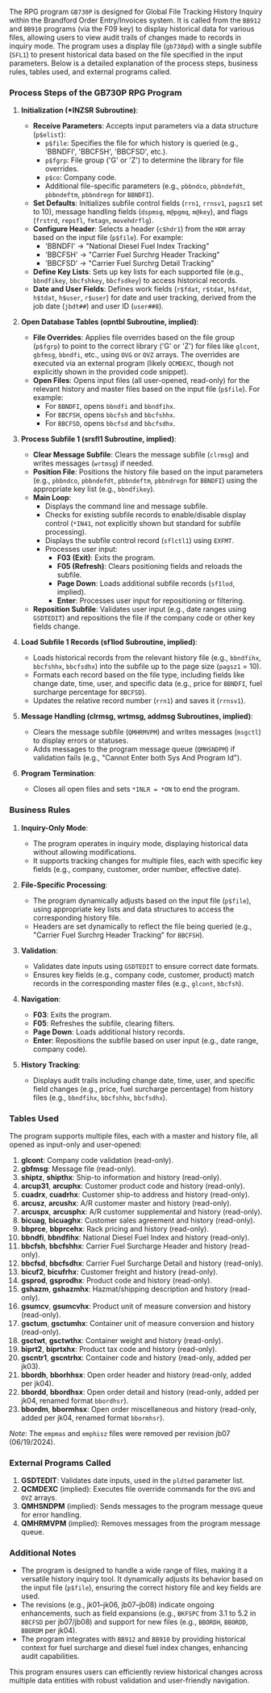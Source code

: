 The RPG program `GB730P` is designed for Global File Tracking History Inquiry within the Brandford Order Entry/Invoices system. It is called from the `BB912` and `BB910` programs (via the F09 key) to display historical data for various files, allowing users to view audit trails of changes made to records in inquiry mode. The program uses a display file (`gb730pd`) with a single subfile (`SFL1`) to present historical data based on the file specified in the input parameters. Below is a detailed explanation of the process steps, business rules, tables used, and external programs called.

### Process Steps of the GB730P RPG Program

1. **Initialization (*INZSR Subroutine)**:
   - **Receive Parameters**: Accepts input parameters via a data structure (`p$elist`):
     - `p$file`: Specifies the file for which history is queried (e.g., 'BBNDFI', 'BBCFSH', 'BBCFSD', etc.).
     - `p$fgrp`: File group ('G' or 'Z') to determine the library for file overrides.
     - `p$co`: Company code.
     - Additional file-specific parameters (e.g., `pbbndco`, `pbbndefdt`, `pbbndeftm`, `pbbndregn` for `BBNDFI`).
   - **Set Defaults**: Initializes subfile control fields (`rrn1`, `rrnsv1`, `pagsz1` set to 10), message handling fields (`dspmsg`, `m@pgmq`, `m@key`), and flags (`frstrd`, `repsfl`, `fmtagn`, `movehdrflg`).
   - **Configure Header**: Selects a header (`c$hdr1`) from the `HDR` array based on the input file (`p$file`). For example:
     - 'BBNDFI' → "National Diesel Fuel Index Tracking"
     - 'BBCFSH' → "Carrier Fuel Surchrg Header Tracking"
     - 'BBCFSD' → "Carrier Fuel Surchrg Detail Tracking"
   - **Define Key Lists**: Sets up key lists for each supported file (e.g., `bbndfikey`, `bbcfshkey`, `bbcfsdkey`) to access historical records.
   - **Date and User Fields**: Defines work fields (`r$fdat`, `r$tdat`, `h$fdat`, `h$tdat`, `h$user`, `r$user`) for date and user tracking, derived from the job date (`jbdt##`) and user ID (`user##8`).

2. **Open Database Tables (opntbl Subroutine, implied)**:
   - **File Overrides**: Applies file overrides based on the file group (`p$fgrp`) to point to the correct library ('G' or 'Z') for files like `glcont`, `gbfmsg`, `bbndfi`, etc., using `OVG` or `OVZ` arrays. The overrides are executed via an external program (likely `QCMDEXC`, though not explicitly shown in the provided code snippet).
   - **Open Files**: Opens input files (all user-opened, read-only) for the relevant history and master files based on the input file (`p$file`). For example:
     - For `BBNDFI`, opens `bbndfi` and `bbndfihx`.
     - For `BBCFSH`, opens `bbcfsh` and `bbcfshhx`.
     - For `BBCFSD`, opens `bbcfsd` and `bbcfsdhx`.

3. **Process Subfile 1 (srsfl1 Subroutine, implied)**:
   - **Clear Message Subfile**: Clears the message subfile (`clrmsg`) and writes messages (`wrtmsg`) if needed.
   - **Position File**: Positions the history file based on the input parameters (e.g., `pbbndco`, `pbbndefdt`, `pbbndeftm`, `pbbndregn` for `BBNDFI`) using the appropriate key list (e.g., `bbndfikey`).
   - **Main Loop**:
     - Displays the command line and message subfile.
     - Checks for existing subfile records to enable/disable display control (`*IN41`, not explicitly shown but standard for subfile processing).
     - Displays the subfile control record (`sflctl1`) using `EXFMT`.
     - Processes user input:
       - **F03 (Exit)**: Exits the program.
       - **F05 (Refresh)**: Clears positioning fields and reloads the subfile.
       - **Page Down**: Loads additional subfile records (`sf1lod`, implied).
       - **Enter**: Processes user input for repositioning or filtering.
   - **Reposition Subfile**: Validates user input (e.g., date ranges using `GSDTEDIT`) and repositions the file if the company code or other key fields change.

4. **Load Subfile 1 Records (sf1lod Subroutine, implied)**:
   - Loads historical records from the relevant history file (e.g., `bbndfihx`, `bbcfshhx`, `bbcfsdhx`) into the subfile up to the page size (`pagsz1` = 10).
   - Formats each record based on the file type, including fields like change date, time, user, and specific data (e.g., price for `BBNDFI`, fuel surcharge percentage for `BBCFSD`).
   - Updates the relative record number (`rrn1`) and saves it (`rrnsv1`).

5. **Message Handling (clrmsg, wrtmsg, addmsg Subroutines, implied)**:
   - Clears the message subfile (`QMHRMVPM`) and writes messages (`msgctl`) to display errors or statuses.
   - Adds messages to the program message queue (`QMHSNDPM`) if validation fails (e.g., "Cannot Enter both Sys And Program Id").

6. **Program Termination**:
   - Closes all open files and sets `*INLR = *ON` to end the program.

### Business Rules
1. **Inquiry-Only Mode**:
   - The program operates in inquiry mode, displaying historical data without allowing modifications.
   - It supports tracking changes for multiple files, each with specific key fields (e.g., company, customer, order number, effective date).

2. **File-Specific Processing**:
   - The program dynamically adjusts based on the input file (`p$file`), using appropriate key lists and data structures to access the corresponding history file.
   - Headers are set dynamically to reflect the file being queried (e.g., "Carrier Fuel Surchrg Header Tracking" for `BBCFSH`).

3. **Validation**:
   - Validates date inputs using `GSDTEDIT` to ensure correct date formats.
   - Ensures key fields (e.g., company code, customer, product) match records in the corresponding master files (e.g., `glcont`, `bbcfsh`).

4. **Navigation**:
   - **F03**: Exits the program.
   - **F05**: Refreshes the subfile, clearing filters.
   - **Page Down**: Loads additional history records.
   - **Enter**: Repositions the subfile based on user input (e.g., date range, company code).

5. **History Tracking**:
   - Displays audit trails including change date, time, user, and specific field changes (e.g., price, fuel surcharge percentage) from history files (e.g., `bbndfihx`, `bbcfshhx`, `bbcfsdhx`).

### Tables Used
The program supports multiple files, each with a master and history file, all opened as input-only and user-opened:
1. **glcont**: Company code validation (read-only).
2. **gbfmsg**: Message file (read-only).
3. **shiptz**, **shipthx**: Ship-to information and history (read-only).
4. **arcup31**, **arcuphx**: Customer product code and history (read-only).
5. **cuadrx**, **cuadrhx**: Customer ship-to address and history (read-only).
6. **arcusz**, **arcushx**: A/R customer master and history (read-only).
7. **arcuspx**, **arcusphx**: A/R customer supplemental and history (read-only).
8. **bicuag**, **bicuaghx**: Customer sales agreement and history (read-only).
9. **bbprce**, **bbprcehx**: Rack pricing and history (read-only).
10. **bbndfi**, **bbndfihx**: National Diesel Fuel Index and history (read-only).
11. **bbcfsh**, **bbcfshhx**: Carrier Fuel Surcharge Header and history (read-only).
12. **bbcfsd**, **bbcfsdhx**: Carrier Fuel Surcharge Detail and history (read-only).
13. **bicuf2**, **bicufrhx**: Customer freight and history (read-only).
14. **gsprod**, **gsprodhx**: Product code and history (read-only).
15. **gshazm**, **gshazmhx**: Hazmat/shipping description and history (read-only).
16. **gsumcv**, **gsumcvhx**: Product unit of measure conversion and history (read-only).
17. **gsctum**, **gsctumhx**: Container unit of measure conversion and history (read-only).
18. **gsctwt**, **gsctwthx**: Container weight and history (read-only).
19. **biprt2**, **biprtxhx**: Product tax code and history (read-only).
20. **gscntr1**, **gscntrhx**: Container code and history (read-only, added per jk03).
21. **bbordh**, **bborhhsx**: Open order header and history (read-only, added per jk04).
22. **bbordd**, **bbordhsx**: Open order detail and history (read-only, added per jk04, renamed format `bbordhsr`).
23. **bbordm**, **bbormhsx**: Open order miscellaneous and history (read-only, added per jk04, renamed format `bbormhsr`).

*Note*: The `empmas` and `emphisz` files were removed per revision jb07 (06/19/2024).

### External Programs Called
1. **GSDTEDIT**: Validates date inputs, used in the `pldted` parameter list.
2. **QCMDEXC** (implied): Executes file override commands for the `OVG` and `OVZ` arrays.
3. **QMHSNDPM** (implied): Sends messages to the program message queue for error handling.
4. **QMHRMVPM** (implied): Removes messages from the program message queue.

### Additional Notes
- The program is designed to handle a wide range of files, making it a versatile history inquiry tool. It dynamically adjusts its behavior based on the input file (`p$file`), ensuring the correct history file and key fields are used.
- The revisions (e.g., jk01–jk06, jb07–jb08) indicate ongoing enhancements, such as field expansions (e.g., `BKFSPC` from 3.1 to 5.2 in `BBCFSD` per jb07/jb08) and support for new files (e.g., `BBORDH`, `BBORDD`, `BBORDM` per jk04).
- The program integrates with `BB912` and `BB910` by providing historical context for fuel surcharge and diesel fuel index changes, enhancing audit capabilities.

This program ensures users can efficiently review historical changes across multiple data entities with robust validation and user-friendly navigation.